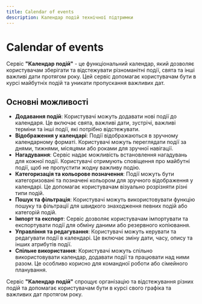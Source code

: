 ```yaml
---
title: Calendar of events
description: Календар подій технічної підтримки
---
```


# Calendar of events

Сервіс **"Календар подій"** - це функціональний календар, який дозволяє користувачам зберігати та відстежувати різноманітні події, свята та інші важливі дати протягом року. Цей сервіс допомагає користувачам бути в курсі майбутніх подій та уникати пропускання важливих дат.

## Основні можливості

- **Додавання подій**: Користувачі можуть додавати нові події до календаря. Це включає свята, важливі дати, зустрічі, важливі терміни та інші події, які потрібно відстежувати.
- **Відображення у календарі**: Події відображаються в зручному календарному форматі. Користувачі можуть переглядати події за днями, тижнями, місяцями або роками для зручної навігації.
- **Нагадування**: Сервіс надає можливість встановлення нагадувань для кожної події. Користувачі отримують сповіщення про майбутні події, щоб не пропустити жодну важливу подію.
- **Категоризація та кольорове позначення**: Події можуть бути категоризовані та позначені кольором для зручного відображення у календарі. Це допомагає користувачам візуально розрізняти різні типи подій.
- **Пошук та фільтрація**: Користувачі можуть використовувати функцію пошуку та фільтрації для швидкого знаходження певних подій або категорій подій.
- **Імпорт та експорт**: Сервіс дозволяє користувачам імпортувати та експортувати події для обміну даними або резервного копіювання.
- **Управління та редагування**: Користувачі можуть керувати та редагувати події в календарі. Це включає зміну дати, часу, опису та інших атрибутів події.
- **Спільне використання**: Користувачі можуть спільно використовувати календар, додавати події та працювати над ними разом. Це особливо корисно для командної роботи або сімейного планування.

Сервіс **"Календар подій"** спрощує організацію та відстежування різних подій та допомагає користувачам бути в курсі свого графіка та важливих дат протягом року.
